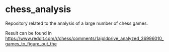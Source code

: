 # chess_analysis

Repository related to the analysis of a large number of chess games.

Result can be found in https://www.reddit.com/r/chess/comments/1ajpldp/ive_analyzed_36996010_games_to_figure_out_the
